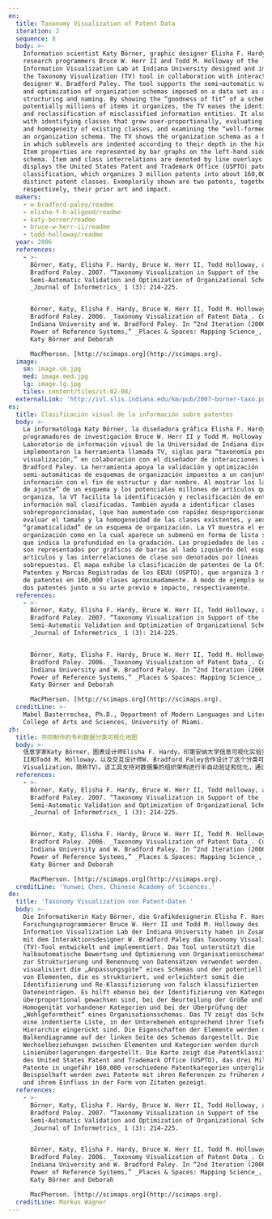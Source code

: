 ```yaml
---
en:
  title: Taxonomy Visualization of Patent Data
  iteration: 2
  sequence: 8
  body: >-
    Information scientist Katy Börner, graphic designer Elisha F. Hardy, and
    research programmers Bruce W. Herr II and Todd M. Holloway of the
    Information Visualization Lab at Indiana University designed and implemented
    the Taxonomy Visualization (TV) tool in collaboration with interaction
    designer W. Bradford Paley. The tool supports the semi¬automatic validation
    and optimization of organization schemas imposed on a data set as a means of
    structuring and naming. By showing the “goodness of fit” of a schema and the
    potentially millions of items it organizes, the TV eases the identification
    and reclassification of misclassified information entities. It also helps
    with identifying classes that grew over-proportionally, evaluating the size
    and homogeneity of existing classes, and examining the “well-formedness” of
    an organization schema. The TV shows the organization schema as a hierarchy
    in which sublevels are indented according to their depth in the hierarchy.
    Item properties are represented by bar graphs on the left-hand side of the
    schema. Item and class interrelations are denoted by line overlays. The map
    displays the United States Patent and Trademark Office (USPTO) patent
    classification, which organizes 3 million patents into about 160,000
    distinct patent classes. Exemplarily shown are two patents, together with,
    respectively, their prior art and impact.
  makers:
    - w-bradford-paley/readme
    - elisha-f-h-allgood/readme
    - katy-borner/readme
    - bruce-w-herr-ii/readme
    - todd-holloway/readme
  year: 2006
  references:
    - >-
      Börner, Katy, Elisha F. Hardy, Bruce W. Herr II, Todd Holloway, and W.
      Bradford Paley. 2007. “Taxonomy Visualization in Support of the
      Semi-Automatic Validation and Optimization of Organizational Schemas.”
      _Journal of Informetrics_ 1 (3): 214-225.


      Börner, Katy, Elisha F. Hardy, Bruce W. Herr II, Todd M. Holloway, and W.
      Bradford Paley. 2006. _Taxonomy Visualization of Patent Data_. Courtesy of
      Indiana University and W. Bradford Paley. In “2nd Iteration (2006): The
      Power of Reference Systems,” _Places & Spaces: Mapping Science_, edited by
      Katy Börner and Deborah  

      MacPherson. [http://scimaps.org](http://scimaps.org).
  image:
    sm: image.sm.jpg
    med: image.med.jpg
    lg: image.lg.jpg
    tiles: content/tiles/it-02-08/
  externalLink: 'http://ivl.slis.indiana.edu/km/pub/2007-borner-taxo.pdf'
es:
  title: Clasificación visual de la información sobre patentes
  body: >-
    La informatóloga Katy Börner, la diseñadora gráfica Elisha F. Hardy, y los
    programadores de investigación Bruce W. Herr II y Todd M. Holloway del
    Laboratorio de información visual de la Universidad de Indiana diseñaron e
    implementaron la herramienta llamada TV, siglas para “taxonomía por
    visualización,” en colaboración con el diseñador de interacciones W.
    Bradford Paley. La herramienta apoya la validación y optimización
    semi-automáticas de esquemas de organización impuestos a un conjunto de
    información con el fin de estructur y dar nombre. Al mostrar los la “bondad
    de ajuste” de un esquema y los potenciales millones de artículos que
    organiza, la VT facilita la identificación y reclasificación de entidades de
    información mal clasificadas. También ayuda a identificar clases
    sobreproporcionadas, (que han aumentado con rapidez desproporcionada), a
    evaluar el tamaño y la homogeneidad de las clases existentes, y aexaminar la
    “gramaticalidad” de un esquema de organización. La VT muestra el esquema de
    organización como en la cual aparece un submenú en forma de lista sangrada
    que indica la profundidad en la gradación. Las propiedades de los artículos
    son representados por gráficos de barras al lado izquierdo del esquema. Los
    artículos y las interrelaciones de clase son denotados por líneas
    sobrepuestas. El mapa exhibe la clasificación de patentes de la Oficina de
    Patentes y Marcas Registradas de los EEUU (USPTO), que organiza 3 millones
    de patentes en 160,000 clases aproximadamente. A modo de ejemplo se muestran
    dos patentes junto a su arte previo e impacto, respectivamente.
  references:
    - >-
      Börner, Katy, Elisha F. Hardy, Bruce W. Herr II, Todd Holloway, and W.
      Bradford Paley. 2007. “Taxonomy Visualization in Support of the
      Semi-Automatic Validation and Optimization of Organizational Schemas.”
      _Journal of Informetrics_ 1 (3): 214-225.


      Börner, Katy, Elisha F. Hardy, Bruce W. Herr II, Todd M. Holloway, and W.
      Bradford Paley. 2006. _Taxonomy Visualization of Patent Data_. Courtesy of
      Indiana University and W. Bradford Paley. In “2nd Iteration (2006): The
      Power of Reference Systems,” _Places & Spaces: Mapping Science_, edited by
      Katy Börner and Deborah  

      MacPherson. [http://scimaps.org](http://scimaps.org).
  creditLine: >-
    Mabel Basterrechea, Ph.D., Department of Modern Languages and Literatures,
    College of Arts and Sciences, University of Miami.
zh:
  title: 共同制作的专利数据分类可视化地图
  body: >-
    信息学家Katy Börner，图表设计师Elisha F. Hardy，印第安纳大学信息可视化实验室的研究程序员Bruce W. Herr
    II和Todd M. Holloway，以及交互设计师W. Bradford Paley合作设计了这个分类可视化工具（Taxonomy
    Visualization，简称TV）。该工具支持对数据集的组织架构进行半自动验证和优化，通过展示该架构的“拟合优度”和该工具可以组织的数百万潜在字段，TV减轻了分类错误的信息实体的识别与再分类工作。该工具还有助于识别超比例增长的分类号，评估现有分类号的规模和同质性，并对一个组织架构进行“完构性”审查。根据层级的深度，TV逐级展示了组织架构。架构左边的条形图代表了条目属性，条形图的重叠代表条目和分类号之间的相关关系。该地图展示了美国专利商标局的专利分类号，该分类将300万件专利归入大约16万个不同的专利分类号中。
  references:
    - >-
      Börner, Katy, Elisha F. Hardy, Bruce W. Herr II, Todd Holloway, and W.
      Bradford Paley. 2007. “Taxonomy Visualization in Support of the
      Semi-Automatic Validation and Optimization of Organizational Schemas.”
      _Journal of Informetrics_ 1 (3): 214-225.


      Börner, Katy, Elisha F. Hardy, Bruce W. Herr II, Todd M. Holloway, and W.
      Bradford Paley. 2006. _Taxonomy Visualization of Patent Data_. Courtesy of
      Indiana University and W. Bradford Paley. In “2nd Iteration (2006): The
      Power of Reference Systems,” _Places & Spaces: Mapping Science_, edited by
      Katy Börner and Deborah  

      MacPherson. [http://scimaps.org](http://scimaps.org).
  creditLine: 'Yunwei Chen, Chinese Academy of Sciences.'
de:
  title: 'Taxonomy Visualization von Patent-Daten '
  body: >-
    Die Informatikerin Katy Börner, die Grafikdesignerin Elisha F. Hardy und die
    Forschungsprogrammierer Bruce W. Herr II und Todd M. Holloway des
    Information Visualization Lab der Indiana University haben in Zusammenarbeit
    mit dem Interaktionsdesigner W. Bradford Paley das Taxonomy Visualization
    (TV)-Tool entwickelt und implementiert. Das Tool unterstützt die
    halbautomatische Bewertung und Optimierung von Organisationsschemata, die
    zur Strukturierung und Benennung von Datensätzen verwendet werden. Es
    visualisiert die „Anpassungsgüte“ eines Schemas und der potentiell Millionen
    von Elementen, die es strukturiert, und erleichtert somit die
    Identifizierung und Re-Klassifizierung von falsch klassifizierten
    Dateneinträgen. Es hilft ebenso bei der Identifizierung von Kategorien, die
    überproportional gewachsen sind, bei der Beurteilung der Größe und
    Homogenität vorhandener Kategorien und bei der Überprüfung der
    „Wohlgeformtheit“ eines Organisationsschemas. Das TV zeigt das Schema als
    eine indentierte Liste, in der Unterebenen entsprechend ihrer Tiefe in der
    Hierarchie eingerückt sind. Die Eigenschaften der Elemente werden durch
    Balkendiagramme auf der linken Seite des Schemas dargestellt. Die
    Wechselbeziehungen zwischen Elementen und Kategorien werden durch
    Linienüberlagerungen dargestellt. Die Karte zeigt die Patentklassifizierung
    des United States Patent and Trademark Office (USPTO), das drei Millionen
    Patente in ungefähr 160.000 verschiedene Patentkategorien untergliedert.
    Beispielhaft werden zwei Patente mit ihren Referenzen zu früheren Arbeiten
    und ihrem Einfluss in der Form von Zitaten gezeigt.
  references:
    - >-
      Börner, Katy, Elisha F. Hardy, Bruce W. Herr II, Todd Holloway, and W.
      Bradford Paley. 2007. “Taxonomy Visualization in Support of the
      Semi-Automatic Validation and Optimization of Organizational Schemas.”
      _Journal of Informetrics_ 1 (3): 214-225.


      Börner, Katy, Elisha F. Hardy, Bruce W. Herr II, Todd M. Holloway, and W.
      Bradford Paley. 2006. _Taxonomy Visualization of Patent Data_. Courtesy of
      Indiana University and W. Bradford Paley. In “2nd Iteration (2006): The
      Power of Reference Systems,” _Places & Spaces: Mapping Science_, edited by
      Katy Börner and Deborah  

      MacPherson. [http://scimaps.org](http://scimaps.org).
  creditLine: Markus Wagner
---
```

